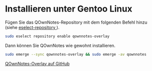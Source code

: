 # Installieren unter Gentoo Linux

Fügen Sie das QOwnNotes-Repository mit dem folgenden Befehl hinzu (siehe [ eselect-repository ](https://wiki.gentoo.org/wiki/Eselect/Repository)).

```bash
sudo eselect repository enable qownnotes-overlay
```

Dann können Sie QOwnNotes wie gewohnt installieren.

```bash
sudo emerge --sync qownnotes-overlay && sudo emerge -av qownnotes
```

[QOwnNotes-Overlay auf GitHub](https://github.com/qownnotes/gentoo-overlay/)
